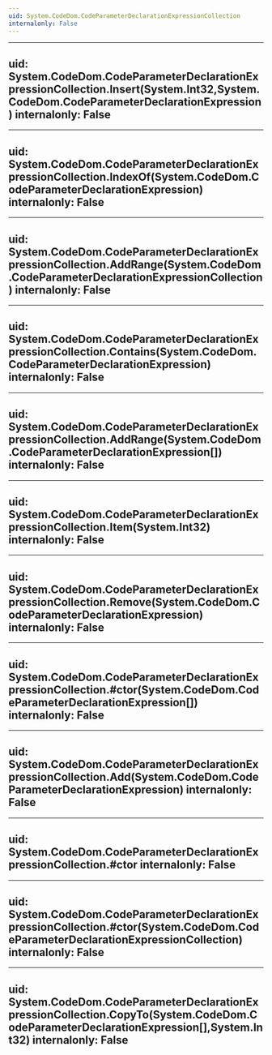 ```yaml
---
uid: System.CodeDom.CodeParameterDeclarationExpressionCollection
internalonly: False
---
```


---
uid: System.CodeDom.CodeParameterDeclarationExpressionCollection.Insert(System.Int32,System.CodeDom.CodeParameterDeclarationExpression)
internalonly: False
---

---
uid: System.CodeDom.CodeParameterDeclarationExpressionCollection.IndexOf(System.CodeDom.CodeParameterDeclarationExpression)
internalonly: False
---

---
uid: System.CodeDom.CodeParameterDeclarationExpressionCollection.AddRange(System.CodeDom.CodeParameterDeclarationExpressionCollection)
internalonly: False
---

---
uid: System.CodeDom.CodeParameterDeclarationExpressionCollection.Contains(System.CodeDom.CodeParameterDeclarationExpression)
internalonly: False
---

---
uid: System.CodeDom.CodeParameterDeclarationExpressionCollection.AddRange(System.CodeDom.CodeParameterDeclarationExpression[])
internalonly: False
---

---
uid: System.CodeDom.CodeParameterDeclarationExpressionCollection.Item(System.Int32)
internalonly: False
---

---
uid: System.CodeDom.CodeParameterDeclarationExpressionCollection.Remove(System.CodeDom.CodeParameterDeclarationExpression)
internalonly: False
---

---
uid: System.CodeDom.CodeParameterDeclarationExpressionCollection.#ctor(System.CodeDom.CodeParameterDeclarationExpression[])
internalonly: False
---

---
uid: System.CodeDom.CodeParameterDeclarationExpressionCollection.Add(System.CodeDom.CodeParameterDeclarationExpression)
internalonly: False
---

---
uid: System.CodeDom.CodeParameterDeclarationExpressionCollection.#ctor
internalonly: False
---

---
uid: System.CodeDom.CodeParameterDeclarationExpressionCollection.#ctor(System.CodeDom.CodeParameterDeclarationExpressionCollection)
internalonly: False
---

---
uid: System.CodeDom.CodeParameterDeclarationExpressionCollection.CopyTo(System.CodeDom.CodeParameterDeclarationExpression[],System.Int32)
internalonly: False
---
